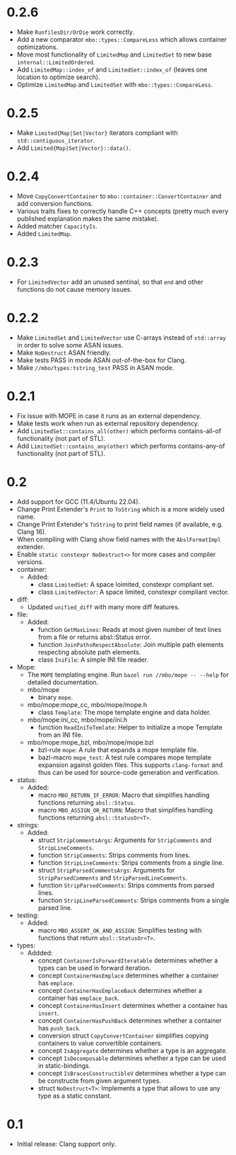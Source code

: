 # 0.2.6

* Make `RunfilesDir/OrDie` work correctly.
* Add a new comparator `mbo::types::CompareLess` which allows container optimizations.
* Move most functionality of `LimitedMap` and `LimitedSet` to new base `internal::LimitedOrdered`.
* Add `LimitedMap::index_of` and `LimitedSet::index_of` (leaves one location to optimize search).
* Optimize `LimitedMap` and `LimitedSet` with `mbo::types::CompareLess`.

# 0.2.5

* Make `Limited{Map|Set|Vector}` iterators compliant with `std::contiguous_iterator`.
* Add `Limited{Map|Set|Vector}::data()`.

# 0.2.4

* Move `CopyConvertContainer` to `mbo::container::ConvertContainer` and add conversion functions.
* Various traits fixes to correctly handle C++ concepts (pretty much every published explanation makes the same mistake).
* Added matcher `CapacityIs`.
* Added `LimitedMap`.

# 0.2.3

* For `LimitedVector` add an unused sentinal, so that `end` and other functions do not cause memory issues.

# 0.2.2

* Make `LimitedSet` and `LimitedVector` use C-arrays instead of `std::array` in order to solve some ASAN issues.
* Make `NoDestruct` ASAN friendly.
* Make tests PASS in mode ASAN out-of-the-box for Clang.
* Make `//mbo/types:tstring_test` PASS in ASAN mode.

# 0.2.1

* Fix issue with MOPE in case it runs as an external dependency.
* Make tests work when run as external repository dependency.
* Add `LimitedSet::contains_all(other)` which performs contains-all-of functionality (not part of STL).
* Add `LimitedSet::contains_any(other)` which performs contains-any-of functionality (not part of STL).

# 0.2

* Add support for GCC (11.4/Ubuntu 22.04).
* Change Print Extender's `Print` to `ToString` which is a more widely used name.
* Change Print Extender's `ToString` to print field names (if available, e.g. Clang 16).
* When compiling with Clang show field names with the `AbslFormatImpl` extender.
* Enable `static constexpr NoDestruct<>` for more cases and compiler versions.
* container:
    * Added:
        * class `LimitedSet`: A space loimited, constexpr compliant set.
        * class `LimitedVector`: A space limited, constexpr compliant vector.
* diff:
    * Updated `unified_diff` with many more diff features.
* file:
    * Added:
        * function `GetMaxLines`: Reads at most given number of text lines from a file or returns absl::Status error.
        * function `JoinPathsRespectAbsolute`: Join multiple path elements respecting absolute path elements.
        * class `IniFile`: A simple INI file reader.
* Mope:
    * The `MOPE` templating engine. Run `bazel run //mbo/mope -- --help` for detailed documentation.
    * mbo/mope
        * binary `mope`.
    * mbo/mope:mope_cc, mbo/mope/mope.h
        * class `Template`: The mope template engine and data holder.
    * mbo/mope:ini_cc, mbo/mope/ini.h
        * function `ReadIniToTemlate`: Helper to initialize a mope Template from an INI file.
    * mbo/mope:mope_bzl, mbo/mope/mope.bzl
        * bzl-rule `mope`: A rule that expands a mope template file.
        * bazl-macro `mope_test`: A test rule compares mope template expansion against golden files. This
          supports `clang-format` and thus can be used for source-code generation and verification.
* status:
    * Added:
        * macro `MBO_RETURN_IF_ERROR`: Macro that simplifies handling functions returning `absl::Status`.
        * macro `MBO_ASSIGN_OR_RETURN`: Macro that simplifies handling functions returning `absl::StatusOr<T>`.
* strings:
    * Added:
        * struct `StripCommentsArgs`: Arguments for `StripComments` and `StripLineComments`.
        * function `StripComments`: Strips comments from lines.
        * function `StripLineComments`: Strips comments from a single line.
        * struct `StripParsedCommentsArgs`: Arguments for `StripParsedComments` and `StripParsedLineComments`.
        * function `StripParsedComments`: Strips comments from parsed lines.
        * function `StripLineParsedComments`: Strips comments from a single parsed line.
* testing:
    * Added:
        * macro `MBO_ASSERT_OK_AND_ASSIGN`: Simplifies testing with functions that return `absl::StatusOr<T>`.
* types:
    * Addded:
        * concept `ContainerIsForwardIteratable` determines whether a types can be used in forward iteration.
        * concept `ContainerHasEmplace` determines whether a container has `emplace`.
        * concept `ContainerHasEmplaceBack` determines whether a container has `emplace_back`.
        * concept `ContainerHasInsert` determines whether a container has `insert`.
        * concept `ContainerHasPushBack` determines whether a container has `push_back`.
        * conversion struct `CopyConvertContainer` simplifies copying containers to value convertible containers.
        * concept `IsAggregate` determines whether a type is an aggregate.
        * concept `IsDecomposable` determines whether a type can be used in static-bindings.
        * concept `IsBracesConstructibleV` determines whether a type can be constructe from given argument types.
        * struct `NoDestruct<T>`: Implements a type that allows to use any type as a static constant.

# 0.1

* Initial release: Clang support only.
